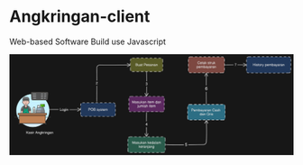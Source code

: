 # Angkringan-client
Web-based Software Build use Javascript

![alt text](https://github.com/rifkyhilman/Angkringan-client/blob/main/public/img/Angkringan%20System.png?raw=true.
)